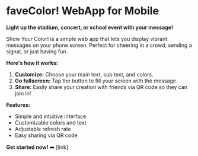 # faveColor! WebApp for Mobile

**Light up the stadium, concert, or school event with your message!**

Show Your Color! is a simple web app that lets you display vibrant messages on your phone screen. Perfect for cheering in a crowd, sending a signal, or just having fun.

**Here's how it works:**

1. **Customize:** Choose your main text, sub text, and colors.
2. **Go fullscreen:** Tap the button to fill your screen with the message.
3. **Share:**  Easily share your creation with friends via QR code so they can join in!

**Features:**

*   Simple and intuitive interface
*   Customizable colors and text
*   Adjustable refresh rate
*   Easy sharing via QR code

**Get started now!** ➡️ [link]
